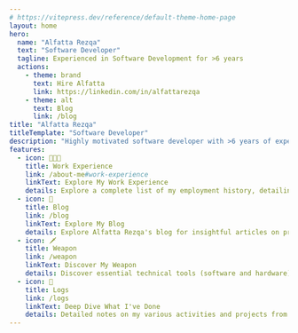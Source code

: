 ```yaml
---
# https://vitepress.dev/reference/default-theme-home-page
layout: home
hero:
  name: "Alfatta Rezqa"
  text: "Software Developer"
  tagline: Experienced in Software Development for >6 years
  actions:
    - theme: brand
      text: Hire Alfatta
      link: https://linkedin.com/in/alfattarezqa
    - theme: alt
      text: Blog
      link: /blog
title: "Alfatta Rezqa"
titleTemplate: "Software Developer"
description: "Highly motivated software developer with >6 years of experience in designing and implementing software solutions. Dedicated to build high-quality software."
features:
  - icon: 🧑🏻‍💻
    title: Work Experience
    link: /about-me#work-experience
    linkText: Explore My Work Experience
    details: Explore a complete list of my employment history, detailing my professional experience, roles, and achievements over the years.
  - icon: 📝
    title: Blog
    link: /blog
    linkText: Explore My Blog
    details: Explore Alfatta Rezqa's blog for insightful articles on programming, domain forwarding, and PC setup. Learn from detailed guides and tutorials.
  - icon: 🗡️
    title: Weapon
    link: /weapon
    linkText: Discover My Weapon
    details: Discover essential technical tools (software and hardware) I use daily and highly recommend. Enhance your productivity with these top picks.
  - icon: 📓
    title: Logs
    link: /logs
    linkText: Deep Dive What I've Done
    details: Detailed notes on my various activities and projects from the past few years. Explore my experiences and insights in tech, programming, and more.
---
```

